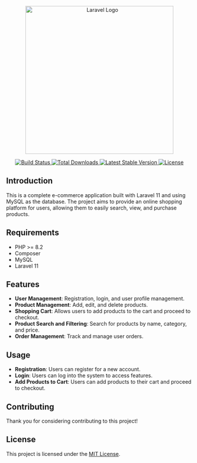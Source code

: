 <p align="center">
    <a href="https://laravel.com" target="_blank">
        <img src="https://raw.githubusercontent.com/laravel/art/master/logo-lockup/5%20SVG/2%20CMYK/1%20Full%20Color/laravel-logolockup-cmyk-red.svg" width="400" alt="Laravel Logo">
    </a>
</p>

<p align="center">
    <a href="https://github.com/laravel/framework/actions">
        <img src="https://github.com/laravel/framework/workflows/tests/badge.svg" alt="Build Status">
    </a>
    <a href="https://packagist.org/packages/laravel/framework">
        <img src="https://img.shields.io/packagist/dt/laravel/framework" alt="Total Downloads">
    </a>
    <a href="https://packagist.org/packages/laravel/framework">
        <img src="https://img.shields.io/packagist/v/laravel/framework" alt="Latest Stable Version">
    </a>
    <a href="https://packagist.org/packages/laravel/framework">
        <img src="https://img.shields.io/packagist/l/laravel/framework" alt="License">
    </a>
</p>

## Introduction

This is a complete e-commerce application built with Laravel 11 and using MySQL as the database. The project aims to provide an online shopping platform for users, allowing them to easily search, view, and purchase products.

## Requirements

- PHP >= 8.2
- Composer
- MySQL
- Laravel 11

## Features

- **User Management**: Registration, login, and user profile management.
- **Product Management**: Add, edit, and delete products.
- **Shopping Cart**: Allows users to add products to the cart and proceed to checkout.
- **Product Search and Filtering**: Search for products by name, category, and price.
- **Order Management**: Track and manage user orders.

## Usage

- **Registration**: Users can register for a new account.
- **Login**: Users can log into the system to access features.
- **Add Products to Cart**: Users can add products to their cart and proceed to checkout.

## Contributing

Thank you for considering contributing to this project!

## License

This project is licensed under the [MIT License](https://opensource.org/licenses/MIT).
